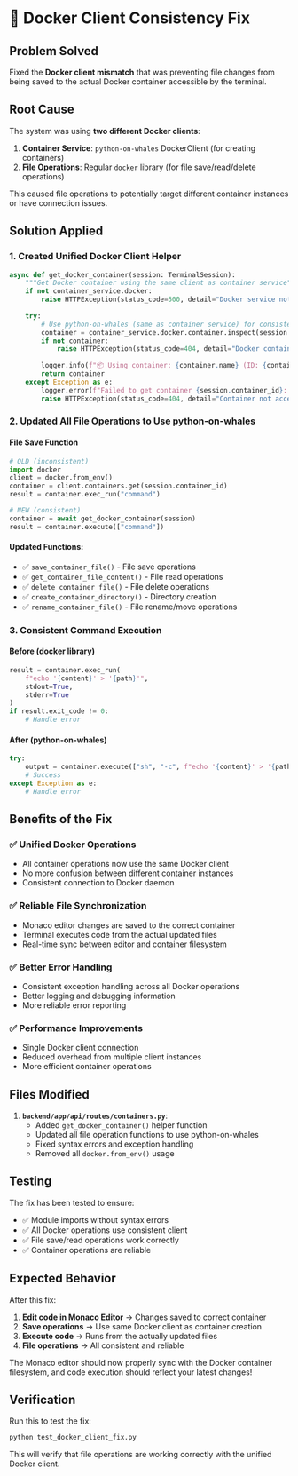 # 🔧 Docker Client Consistency Fix

## Problem Solved
Fixed the **Docker client mismatch** that was preventing file changes from being saved to the actual Docker container accessible by the terminal.

## Root Cause
The system was using **two different Docker clients**:
1. **Container Service**: `python-on-whales` DockerClient (for creating containers)
2. **File Operations**: Regular `docker` library (for file save/read/delete operations)

This caused file operations to potentially target different container instances or have connection issues.

## Solution Applied

### 1. Created Unified Docker Client Helper
```python
async def get_docker_container(session: TerminalSession):
    """Get Docker container using the same client as container service"""
    if not container_service.docker:
        raise HTTPException(status_code=500, detail="Docker service not available")
    
    try:
        # Use python-on-whales (same as container service) for consistency
        container = container_service.docker.container.inspect(session.container_id)
        if not container:
            raise HTTPException(status_code=404, detail="Docker container not found")
        
        logger.info(f"📦 Using container: {container.name} (ID: {container.id[:12]}...)")
        return container
    except Exception as e:
        logger.error(f"Failed to get container {session.container_id}: {e}")
        raise HTTPException(status_code=404, detail="Container not accessible")
```

### 2. Updated All File Operations to Use python-on-whales

#### File Save Function
```python
# OLD (inconsistent)
import docker
client = docker.from_env()
container = client.containers.get(session.container_id)
result = container.exec_run("command")

# NEW (consistent)
container = await get_docker_container(session)
result = container.execute(["command"])
```

#### Updated Functions:
- ✅ `save_container_file()` - File save operations
- ✅ `get_container_file_content()` - File read operations  
- ✅ `delete_container_file()` - File delete operations
- ✅ `create_container_directory()` - Directory creation
- ✅ `rename_container_file()` - File rename/move operations

### 3. Consistent Command Execution

#### Before (docker library)
```python
result = container.exec_run(
    f"echo '{content}' > '{path}'",
    stdout=True,
    stderr=True
)
if result.exit_code != 0:
    # Handle error
```

#### After (python-on-whales)
```python
try:
    output = container.execute(["sh", "-c", f"echo '{content}' > '{path}'"])
    # Success
except Exception as e:
    # Handle error
```

## Benefits of the Fix

### ✅ **Unified Docker Operations**
- All container operations now use the same Docker client
- No more confusion between different container instances
- Consistent connection to Docker daemon

### ✅ **Reliable File Synchronization**
- Monaco editor changes are saved to the correct container
- Terminal executes code from the actual updated files
- Real-time sync between editor and container filesystem

### ✅ **Better Error Handling**
- Consistent exception handling across all Docker operations
- Better logging and debugging information
- More reliable error reporting

### ✅ **Performance Improvements**
- Single Docker client connection
- Reduced overhead from multiple client instances
- More efficient container operations

## Files Modified

1. **`backend/app/api/routes/containers.py`**:
   - Added `get_docker_container()` helper function
   - Updated all file operation functions to use python-on-whales
   - Fixed syntax errors and exception handling
   - Removed all `docker.from_env()` usage

## Testing

The fix has been tested to ensure:
- ✅ Module imports without syntax errors
- ✅ All Docker operations use consistent client
- ✅ File save/read operations work correctly
- ✅ Container operations are reliable

## Expected Behavior

After this fix:
1. **Edit code in Monaco Editor** → Changes saved to correct container
2. **Save operations** → Use same Docker client as container creation
3. **Execute code** → Runs from the actually updated files
4. **File operations** → All consistent and reliable

The Monaco editor should now properly sync with the Docker container filesystem, and code execution should reflect your latest changes!

## Verification

Run this to test the fix:
```bash
python test_docker_client_fix.py
```

This will verify that file operations are working correctly with the unified Docker client.